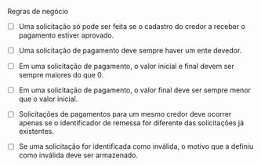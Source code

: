 Regras de negócio

- [ ] Uma solicitação só pode ser feita se o cadastro do credor a receber o pagamento estiver aprovado.

- [ ] Uma solicitação de pagamento deve sempre haver um ente devedor.

- [ ] Em uma solicitação de pagamento, o valor inicial e final devem ser sempre maiores do que 0.

- [ ] Em uma solicitação de pagamento, o valor final deve ser sempre menor que o valor inicial.

- [ ] Solicitações de pagamentos para um mesmo credor deve ocorrer apenas se o identificador de remessa for diferente das solicitações já existentes.

- [ ] Se uma solicitação for identificada como inválida, o motivo que a definiu como inválida deve ser armazenado.

